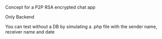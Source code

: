 Concept for a P2P RSA encrypted chat app

Only Backend

You can test without a DB by simulating a .php file with the sender name, receiver name and date

